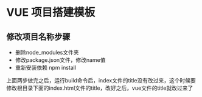 # VUE 项目搭建模板

## 修改项目名称步骤

+ 删除node_modules文件夹
+ 修改package.json文件，修改name值
+ 重新安装依赖 npm install

上面两步做完之后，运行build命令后，index文件的title没有改过来，这个时候要修改根目录下面的index.html文件的title，改好之后，vue文件的title就改过来了
